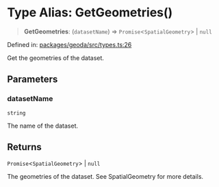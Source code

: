 # Type Alias: GetGeometries()

> **GetGeometries**: (`datasetName`) => `Promise`\<`SpatialGeometry`\> \| `null`

Defined in: [packages/geoda/src/types.ts:26](https://github.com/GeoDaCenter/openassistant/blob/2cb8f20a901f3385efeb40778248119c5e49db78/packages/geoda/src/types.ts#L26)

Get the geometries of the dataset.

## Parameters

### datasetName

`string`

The name of the dataset.

## Returns

`Promise`\<`SpatialGeometry`\> \| `null`

The geometries of the dataset. See SpatialGeometry for more details.
